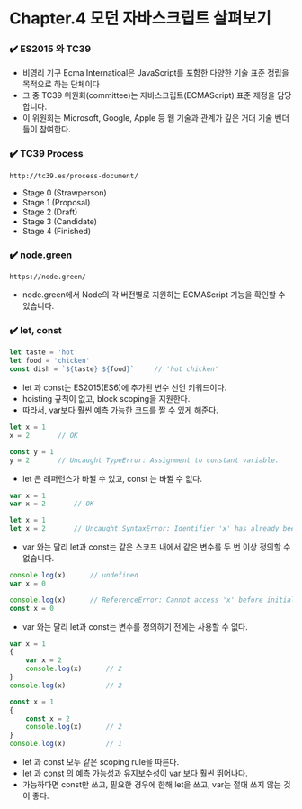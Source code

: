 # Chapter.4 모던 자바스크립트 살펴보기

### ✔️ ES2015 와 TC39
- 비영리 기구 Ecma Internatioal은 JavaScript를 포함한 다양한 기술 표준 정립을 목적으로 하는 단체이다
- 그 중 TC39 위원회(committee)는 자바스크립트(ECMAScript) 표준 제정을 담당합니다.
- 이 위원회는 Microsoft, Google, Apple 등 웹 기술과 관계가 깊은 거대 기술 벤더들이 참여한다.

### ✔️ TC39 Process
`http://tc39.es/process-document/`

- Stage 0 (Strawperson)
- Stage 1 (Proposal)
- Stage 2 (Draft)
- Stage 3 (Candidate)
- Stage 4 (Finished)

### ✔️ node.green
`https://node.green/`

- node.green에서 Node의 각 버전별로 지원하는 ECMAScript 기능을 확인할 수 있습니다.

### ✔️ let, const
```javascript
let taste = 'hot'
let food = 'chicken'
const dish = `${taste} ${food}`     // 'hot chicken'
```
- let 과 const는 ES2015(ES6)에 추가된 변수 선언 키워드이다.
- hoisting 규칙이 없고, block scoping을 지원한다.
- 따라서, var보다 훨씬 예측 가능한 코드를 짤 수 있게 해준다.

```javascript
let x = 1
x = 2       // OK

const y = 1
y = 2       // Uncaught TypeError: Assignment to constant variable.
```
- let 은 래퍼런스가 바뀔 수 있고, const 는 바뀔 수 없다.

```javascript
var x = 1
var x = 2       // OK

let x = 1
let x = 2       // Uncaught SyntaxError: Identifier 'x' has already been declared
```
- var 와는 달리 let과 const는 같은 스코프 내에서 같은 변수를 두 번 이상 정의할 수 없습니다.

```javascript
console.log(x)      // undefined
var x = 0

console.log(x)      // ReferenceError: Cannot access 'x' before initialization
const x = 0
```
- var 와는 달리 let과 const는 변수를 정의하기 전에는 사용할 수 없다.

```javascript
var x = 1
{ 
    var x = 2
    console.log(x)      // 2
}
console.log(x)          // 2
```
```javascript
const x = 1
{
    const x = 2
    console.log(x)      // 2
}
console.log(x)          // 1
```
- let 과 const 모두 같은 scoping rule을 따른다.
- let 과 const 의 예측 가능성과 유지보수성이 var 보다 훨씬 뛰어나다.
- 가능하다면 const만 쓰고, 필요한 경우에 한해 let을 쓰고, var는 절대 쓰지 않는 것이 좋다.

